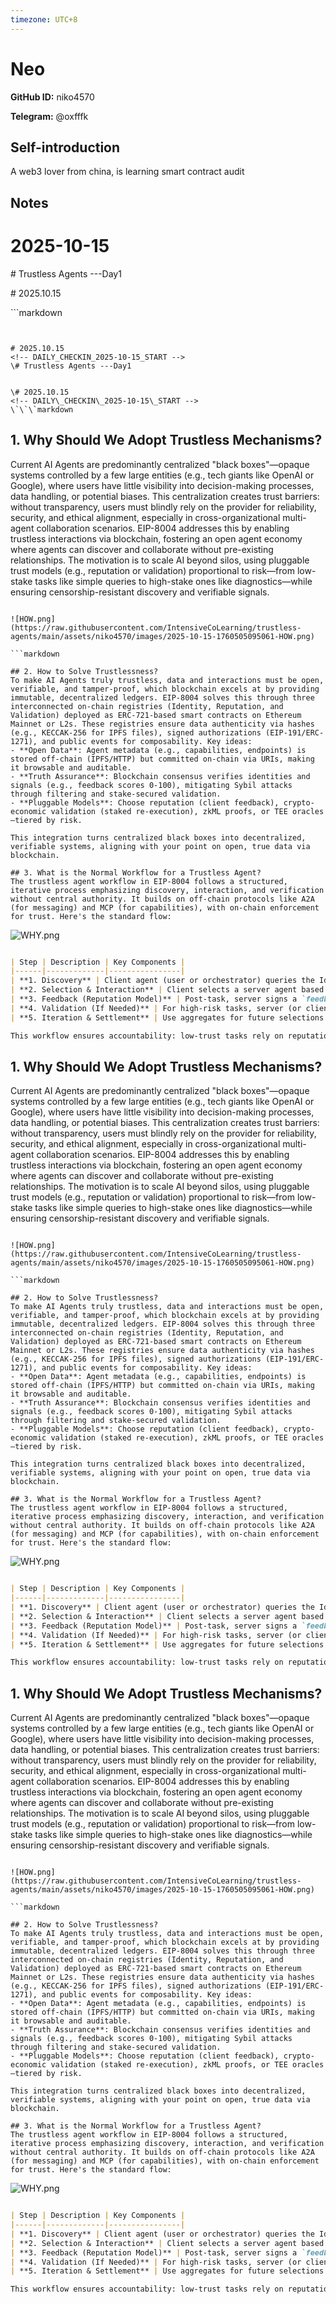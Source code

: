 ```yaml
---
timezone: UTC+8
---
```


# Neo

**GitHub ID:** niko4570

**Telegram:** @oxfffk

## Self-introduction

A web3 lover from china, is learning smart contract audit

## Notes
<!-- Content_START -->
# 2025-10-15
<!-- DAILY_CHECKIN_2025-10-15_START -->
\# Trustless Agents ---Day1  
  
  
\# 2025.10.15  
<!-- DAILY\_CHECKIN\_2025-10-15\_START -->  
\`\`\`markdown

```


# 2025.10.15
<!-- DAILY_CHECKIN_2025-10-15_START -->
\# Trustless Agents ---Day1  
  
  
\# 2025.10.15  
<!-- DAILY\_CHECKIN\_2025-10-15\_START -->  
\`\`\`markdown

```

## 1. Why Should We Adopt Trustless Mechanisms?
Current AI Agents are predominantly centralized "black boxes"—opaque systems controlled by a few large entities (e.g., tech giants like OpenAI or Google), where users have little visibility into decision-making processes, data handling, or potential biases. This centralization creates trust barriers: without transparency, users must blindly rely on the provider for reliability, security, and ethical alignment, especially in cross-organizational multi-agent collaboration scenarios. EIP-8004 addresses this by enabling trustless interactions via blockchain, fostering an open agent economy where agents can discover and collaborate without pre-existing relationships. The motivation is to scale AI beyond silos, using pluggable trust models (e.g., reputation or validation) proportional to risk—from low-stake tasks like simple queries to high-stake ones like diagnostics—while ensuring censorship-resistant discovery and verifiable signals.
```

![HOW.png](https://raw.githubusercontent.com/IntensiveCoLearning/trustless-agents/main/assets/niko4570/images/2025-10-15-1760505095061-HOW.png)

```markdown

## 2. How to Solve Trustlessness?
To make AI Agents truly trustless, data and interactions must be open, verifiable, and tamper-proof, which blockchain excels at by providing immutable, decentralized ledgers. EIP-8004 solves this through three interconnected on-chain registries (Identity, Reputation, and Validation) deployed as ERC-721-based smart contracts on Ethereum Mainnet or L2s. These registries ensure data authenticity via hashes (e.g., KECCAK-256 for IPFS files), signed authorizations (EIP-191/ERC-1271), and public events for composability. Key ideas:
- **Open Data**: Agent metadata (e.g., capabilities, endpoints) is stored off-chain (IPFS/HTTP) but committed on-chain via URIs, making it browsable and auditable.
- **Truth Assurance**: Blockchain consensus verifies identities and signals (e.g., feedback scores 0-100), mitigating Sybil attacks through filtering and stake-secured validation.
- **Pluggable Models**: Choose reputation (client feedback), crypto-economic validation (staked re-execution), zkML proofs, or TEE oracles—tiered by risk.

This integration turns centralized black boxes into decentralized, verifiable systems, aligning with your point on open, true data via blockchain.

## 3. What is the Normal Workflow for a Trustless Agent?
The trustless agent workflow in EIP-8004 follows a structured, iterative process emphasizing discovery, interaction, and verification without central authority. It builds on off-chain protocols like A2A (for messaging) and MCP (for capabilities), with on-chain enforcement for trust. Here's the standard flow:
```

![WHY.png](https://raw.githubusercontent.com/IntensiveCoLearning/trustless-agents/main/assets/niko4570/images/2025-10-15-1760505126541-WHY.png)

```markdown

| Step | Description | Key Components |
|------|-------------|----------------|
| **1. Discovery** | Client agent (user or orchestrator) queries the Identity Registry (ERC-721) to browse agents by ID. Resolves `tokenURI` to an off-chain JSON file for details like endpoints (e.g., A2A URL), skills, and `supportedTrust` (e.g., "reputation"). Filter by reputation/validation summaries from other registries. | Identity Registry; Global ID: `(eip155, chainId, registryAddr, agentId)`. |
| **2. Selection & Interaction** | Client selects a server agent based on trust signals (e.g., avg score >80). Initiates task via off-chain endpoint (e.g., A2A message for orchestration). Server executes (e.g., AI computation) and returns artifacts. | Off-chain: A2A/MCP; On-chain: Pre-check summaries. Roles: Client (requester), Server (provider). |
| **3. Feedback (Reputation Model)** | Post-task, server signs a `feedbackAuth` tuple (agentId, clientAddr, indexLimit, expiry, etc.). Client submits to Reputation Registry: `giveFeedback(score, tags, fileuri, hash, auth)`. Optional: Revoke or append responses. | Reputation Registry; Emits `NewFeedback`; Aggregates via `getSummary`. |
| **4. Validation (If Needed)** | For high-risk tasks, server (or client) requests via Validation Registry: `validationRequest(validatorAddr, agentId, requestUri, hash)`. Independent validator (e.g., staker or zk-prover) re-executes/verifies and responds: `validationResponse(hash, score, responseUri, tag)`. Client queries status. | Validation Registry; Emits `ValidationRequest/Response`; Models: zkML, TEE. Role: Validator (verifier). |
| **5. Iteration & Settlement** | Use aggregates for future selections. Payments orthogonal (e.g., x402 proofs in feedback files). Loop for multi-agent chains. | Cross-chain via multi-registrations; Gas sponsorship (EIP-7702) for ease. |

This workflow ensures accountability: low-trust tasks rely on reputation; high-trust add validation, all verifiable on-chain.
```
<!-- DAILY_CHECKIN_2025-10-15_END -->
<!-- Content_END -->
## 1. Why Should We Adopt Trustless Mechanisms?
Current AI Agents are predominantly centralized "black boxes"—opaque systems controlled by a few large entities (e.g., tech giants like OpenAI or Google), where users have little visibility into decision-making processes, data handling, or potential biases. This centralization creates trust barriers: without transparency, users must blindly rely on the provider for reliability, security, and ethical alignment, especially in cross-organizational multi-agent collaboration scenarios. EIP-8004 addresses this by enabling trustless interactions via blockchain, fostering an open agent economy where agents can discover and collaborate without pre-existing relationships. The motivation is to scale AI beyond silos, using pluggable trust models (e.g., reputation or validation) proportional to risk—from low-stake tasks like simple queries to high-stake ones like diagnostics—while ensuring censorship-resistant discovery and verifiable signals.
```

![HOW.png](https://raw.githubusercontent.com/IntensiveCoLearning/trustless-agents/main/assets/niko4570/images/2025-10-15-1760505095061-HOW.png)

```markdown

## 2. How to Solve Trustlessness?
To make AI Agents truly trustless, data and interactions must be open, verifiable, and tamper-proof, which blockchain excels at by providing immutable, decentralized ledgers. EIP-8004 solves this through three interconnected on-chain registries (Identity, Reputation, and Validation) deployed as ERC-721-based smart contracts on Ethereum Mainnet or L2s. These registries ensure data authenticity via hashes (e.g., KECCAK-256 for IPFS files), signed authorizations (EIP-191/ERC-1271), and public events for composability. Key ideas:
- **Open Data**: Agent metadata (e.g., capabilities, endpoints) is stored off-chain (IPFS/HTTP) but committed on-chain via URIs, making it browsable and auditable.
- **Truth Assurance**: Blockchain consensus verifies identities and signals (e.g., feedback scores 0-100), mitigating Sybil attacks through filtering and stake-secured validation.
- **Pluggable Models**: Choose reputation (client feedback), crypto-economic validation (staked re-execution), zkML proofs, or TEE oracles—tiered by risk.

This integration turns centralized black boxes into decentralized, verifiable systems, aligning with your point on open, true data via blockchain.

## 3. What is the Normal Workflow for a Trustless Agent?
The trustless agent workflow in EIP-8004 follows a structured, iterative process emphasizing discovery, interaction, and verification without central authority. It builds on off-chain protocols like A2A (for messaging) and MCP (for capabilities), with on-chain enforcement for trust. Here's the standard flow:
```

![WHY.png](https://raw.githubusercontent.com/IntensiveCoLearning/trustless-agents/main/assets/niko4570/images/2025-10-15-1760505126541-WHY.png)

```markdown

| Step | Description | Key Components |
|------|-------------|----------------|
| **1. Discovery** | Client agent (user or orchestrator) queries the Identity Registry (ERC-721) to browse agents by ID. Resolves `tokenURI` to an off-chain JSON file for details like endpoints (e.g., A2A URL), skills, and `supportedTrust` (e.g., "reputation"). Filter by reputation/validation summaries from other registries. | Identity Registry; Global ID: `(eip155, chainId, registryAddr, agentId)`. |
| **2. Selection & Interaction** | Client selects a server agent based on trust signals (e.g., avg score >80). Initiates task via off-chain endpoint (e.g., A2A message for orchestration). Server executes (e.g., AI computation) and returns artifacts. | Off-chain: A2A/MCP; On-chain: Pre-check summaries. Roles: Client (requester), Server (provider). |
| **3. Feedback (Reputation Model)** | Post-task, server signs a `feedbackAuth` tuple (agentId, clientAddr, indexLimit, expiry, etc.). Client submits to Reputation Registry: `giveFeedback(score, tags, fileuri, hash, auth)`. Optional: Revoke or append responses. | Reputation Registry; Emits `NewFeedback`; Aggregates via `getSummary`. |
| **4. Validation (If Needed)** | For high-risk tasks, server (or client) requests via Validation Registry: `validationRequest(validatorAddr, agentId, requestUri, hash)`. Independent validator (e.g., staker or zk-prover) re-executes/verifies and responds: `validationResponse(hash, score, responseUri, tag)`. Client queries status. | Validation Registry; Emits `ValidationRequest/Response`; Models: zkML, TEE. Role: Validator (verifier). |
| **5. Iteration & Settlement** | Use aggregates for future selections. Payments orthogonal (e.g., x402 proofs in feedback files). Loop for multi-agent chains. | Cross-chain via multi-registrations; Gas sponsorship (EIP-7702) for ease. |

This workflow ensures accountability: low-trust tasks rely on reputation; high-trust add validation, all verifiable on-chain.
```
<!-- DAILY_CHECKIN_2025-10-15_END -->
<!-- Content_END -->
## 1. Why Should We Adopt Trustless Mechanisms?
Current AI Agents are predominantly centralized "black boxes"—opaque systems controlled by a few large entities (e.g., tech giants like OpenAI or Google), where users have little visibility into decision-making processes, data handling, or potential biases. This centralization creates trust barriers: without transparency, users must blindly rely on the provider for reliability, security, and ethical alignment, especially in cross-organizational multi-agent collaboration scenarios. EIP-8004 addresses this by enabling trustless interactions via blockchain, fostering an open agent economy where agents can discover and collaborate without pre-existing relationships. The motivation is to scale AI beyond silos, using pluggable trust models (e.g., reputation or validation) proportional to risk—from low-stake tasks like simple queries to high-stake ones like diagnostics—while ensuring censorship-resistant discovery and verifiable signals.
```

![HOW.png](https://raw.githubusercontent.com/IntensiveCoLearning/trustless-agents/main/assets/niko4570/images/2025-10-15-1760505095061-HOW.png)

```markdown

## 2. How to Solve Trustlessness?
To make AI Agents truly trustless, data and interactions must be open, verifiable, and tamper-proof, which blockchain excels at by providing immutable, decentralized ledgers. EIP-8004 solves this through three interconnected on-chain registries (Identity, Reputation, and Validation) deployed as ERC-721-based smart contracts on Ethereum Mainnet or L2s. These registries ensure data authenticity via hashes (e.g., KECCAK-256 for IPFS files), signed authorizations (EIP-191/ERC-1271), and public events for composability. Key ideas:
- **Open Data**: Agent metadata (e.g., capabilities, endpoints) is stored off-chain (IPFS/HTTP) but committed on-chain via URIs, making it browsable and auditable.
- **Truth Assurance**: Blockchain consensus verifies identities and signals (e.g., feedback scores 0-100), mitigating Sybil attacks through filtering and stake-secured validation.
- **Pluggable Models**: Choose reputation (client feedback), crypto-economic validation (staked re-execution), zkML proofs, or TEE oracles—tiered by risk.

This integration turns centralized black boxes into decentralized, verifiable systems, aligning with your point on open, true data via blockchain.

## 3. What is the Normal Workflow for a Trustless Agent?
The trustless agent workflow in EIP-8004 follows a structured, iterative process emphasizing discovery, interaction, and verification without central authority. It builds on off-chain protocols like A2A (for messaging) and MCP (for capabilities), with on-chain enforcement for trust. Here's the standard flow:
```

![WHY.png](https://raw.githubusercontent.com/IntensiveCoLearning/trustless-agents/main/assets/niko4570/images/2025-10-15-1760505126541-WHY.png)

```markdown

| Step | Description | Key Components |
|------|-------------|----------------|
| **1. Discovery** | Client agent (user or orchestrator) queries the Identity Registry (ERC-721) to browse agents by ID. Resolves `tokenURI` to an off-chain JSON file for details like endpoints (e.g., A2A URL), skills, and `supportedTrust` (e.g., "reputation"). Filter by reputation/validation summaries from other registries. | Identity Registry; Global ID: `(eip155, chainId, registryAddr, agentId)`. |
| **2. Selection & Interaction** | Client selects a server agent based on trust signals (e.g., avg score >80). Initiates task via off-chain endpoint (e.g., A2A message for orchestration). Server executes (e.g., AI computation) and returns artifacts. | Off-chain: A2A/MCP; On-chain: Pre-check summaries. Roles: Client (requester), Server (provider). |
| **3. Feedback (Reputation Model)** | Post-task, server signs a `feedbackAuth` tuple (agentId, clientAddr, indexLimit, expiry, etc.). Client submits to Reputation Registry: `giveFeedback(score, tags, fileuri, hash, auth)`. Optional: Revoke or append responses. | Reputation Registry; Emits `NewFeedback`; Aggregates via `getSummary`. |
| **4. Validation (If Needed)** | For high-risk tasks, server (or client) requests via Validation Registry: `validationRequest(validatorAddr, agentId, requestUri, hash)`. Independent validator (e.g., staker or zk-prover) re-executes/verifies and responds: `validationResponse(hash, score, responseUri, tag)`. Client queries status. | Validation Registry; Emits `ValidationRequest/Response`; Models: zkML, TEE. Role: Validator (verifier). |
| **5. Iteration & Settlement** | Use aggregates for future selections. Payments orthogonal (e.g., x402 proofs in feedback files). Loop for multi-agent chains. | Cross-chain via multi-registrations; Gas sponsorship (EIP-7702) for ease. |

This workflow ensures accountability: low-trust tasks rely on reputation; high-trust add validation, all verifiable on-chain.
```
<!-- DAILY_CHECKIN_2025-10-15_END -->



<!-- Content_END -->
